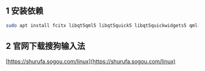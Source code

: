 ## 1 安装依赖
```sh
sudo apt install fcitx libqt5qml5 libqt5quick5 libqt5quickwidgets5 qml-module-qtquick2 libgsettings-qt1 -y
```

## 2 官网下载搜狗输入法

[https://shurufa.sogou.com/linux](https://shurufa.sogou.com/linux)

